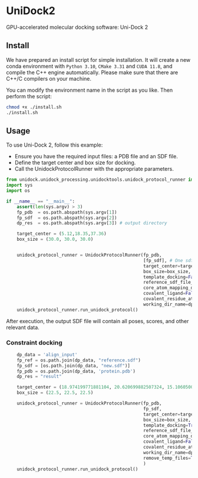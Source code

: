 # UniDock2
GPU-accelerated molecular docking software: Uni-Dock 2


## Install 
We have prepared an install script for simple installation.
It will create a new conda environment with `Python 3.10`, `CMake 3.31` and `CUDA 11.8`, and compile the C++ engine automatically. Please make sure that there are C++/C compilers on your machine.

You can modify the environment name in the script as you like. Then perform the script:
```sh
chmod +x ./install.sh
./install.sh
```


## Usage
To use Uni-Dock 2, follow this example:
* Ensure you have the required input files: a PDB file and an SDF file.
* Define the target center and box size for docking.
* Call the UnidockProtocolRunner with the appropriate parameters.

```python
from unidock.unidock_processing.unidocktools.unidock_protocol_runner import UnidockProtocolRunner
import sys
import os

if __name__ == "__main__":
    assert(len(sys.argv) > 3)
    fp_pdb  = os.path.abspath(sys.argv[1])
    fp_sdf  = os.path.abspath(sys.argv[2]) 
    dp_res  = os.path.abspath(sys.argv[3]) # output directory

    target_center = (5.12,18.35,37.36)
    box_size = (30.0, 30.0, 30.0)


    unidock_protocol_runner = UnidockProtocolRunner(fp_pdb,
                                                    [fp_sdf], # One sdf containing many ligands is allowed; Many sdf files are also allowed.
                                                    target_center=target_center,
                                                    box_size=box_size,
                                                    template_docking=False, # constraint docking
                                                    reference_sdf_file_name=None,
                                                    core_atom_mapping_dict_list=None,
                                                    covalent_ligand=False,
                                                    covalent_residue_atom_info_list=None,
                                                    working_dir_name=dp_res)
    unidock_protocol_runner.run_unidock_protocol()
```

After execution, the output SDF file will contain all poses, scores, and other relevant data.
### Constraint docking
```python
    dp_data = 'align_input'
    fp_ref = os.path.join(dp_data, "reference.sdf")
    fp_sdf = [os.path.join(dp_data, "new.sdf")]
    fp_pdb = os.path.join(dp_data, 'protein.pdb')
    dp_res = "result"

    target_center = (18.974199771881104, 20.620699882507324, 15.10605001449585)
    box_size = (22.5, 22.5, 22.5)

    unidock_protocol_runner = UnidockProtocolRunner(fp_pdb,
                                                    fp_sdf,
                                                    target_center=target_center,
                                                    box_size=box_size,
                                                    template_docking=True, # constraint docking
                                                    reference_sdf_file_name=fp_ref,
                                                    core_atom_mapping_dict_list=None,
                                                    covalent_ligand=False,
                                                    covalent_residue_atom_info_list=None,
                                                    working_dir_name=dp_res,
                                                    remove_temp_files=True
                                                    )
    unidock_protocol_runner.run_unidock_protocol()
```

